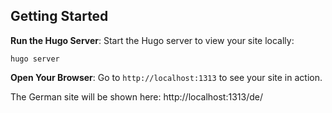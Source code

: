 ## Getting Started

**Run the Hugo Server**: Start the Hugo server to view your site locally:
   ```
   hugo server
   ```
**Open Your Browser**: Go to `http://localhost:1313` to see your site in action.

The German site will be shown here: http://localhost:1313/de/